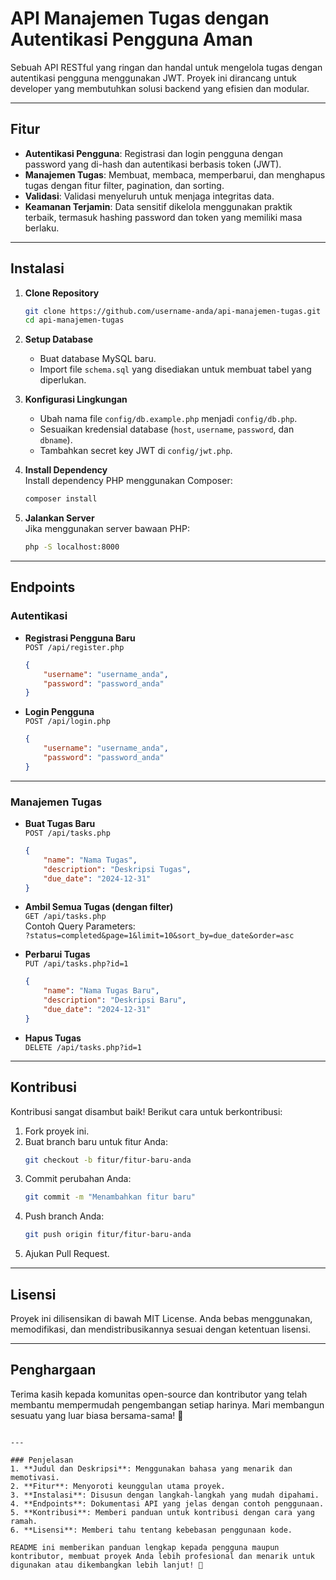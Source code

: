 # API Manajemen Tugas dengan Autentikasi Pengguna Aman  
Sebuah API RESTful yang ringan dan handal untuk mengelola tugas dengan autentikasi pengguna menggunakan JWT. Proyek ini dirancang untuk developer yang membutuhkan solusi backend yang efisien dan modular.  

---

## Fitur  
- **Autentikasi Pengguna**: Registrasi dan login pengguna dengan password yang di-hash dan autentikasi berbasis token (JWT).  
- **Manajemen Tugas**: Membuat, membaca, memperbarui, dan menghapus tugas dengan fitur filter, pagination, dan sorting.  
- **Validasi**: Validasi menyeluruh untuk menjaga integritas data.  
- **Keamanan Terjamin**: Data sensitif dikelola menggunakan praktik terbaik, termasuk hashing password dan token yang memiliki masa berlaku.  

---

## Instalasi  

1. **Clone Repository**  
   ```bash
   git clone https://github.com/username-anda/api-manajemen-tugas.git
   cd api-manajemen-tugas
   ```

2. **Setup Database**  
   - Buat database MySQL baru.  
   - Import file `schema.sql` yang disediakan untuk membuat tabel yang diperlukan.  

3. **Konfigurasi Lingkungan**  
   - Ubah nama file `config/db.example.php` menjadi `config/db.php`.  
   - Sesuaikan kredensial database (`host`, `username`, `password`, dan `dbname`).  
   - Tambahkan secret key JWT di `config/jwt.php`.  

4. **Install Dependency**  
   Install dependency PHP menggunakan Composer:  
   ```bash
   composer install
   ```

5. **Jalankan Server**  
   Jika menggunakan server bawaan PHP:  
   ```bash
   php -S localhost:8000
   ```

---

## Endpoints  

### **Autentikasi**  
- **Registrasi Pengguna Baru**  
  `POST /api/register.php`  
  ```json
  {
      "username": "username_anda",
      "password": "password_anda"
  }
  ```

- **Login Pengguna**  
  `POST /api/login.php`  
  ```json
  {
      "username": "username_anda",
      "password": "password_anda"
  }
  ```

---

### **Manajemen Tugas**  
- **Buat Tugas Baru**  
  `POST /api/tasks.php`  
  ```json
  {
      "name": "Nama Tugas",
      "description": "Deskripsi Tugas",
      "due_date": "2024-12-31"
  }
  ```

- **Ambil Semua Tugas (dengan filter)**  
  `GET /api/tasks.php`  
  Contoh Query Parameters:  
  `?status=completed&page=1&limit=10&sort_by=due_date&order=asc`  

- **Perbarui Tugas**  
  `PUT /api/tasks.php?id=1`  
  ```json
  {
      "name": "Nama Tugas Baru",
      "description": "Deskripsi Baru",
      "due_date": "2024-12-31"
  }
  ```

- **Hapus Tugas**  
  `DELETE /api/tasks.php?id=1`  

---

## Kontribusi  

Kontribusi sangat disambut baik! Berikut cara untuk berkontribusi:  
1. Fork proyek ini.  
2. Buat branch baru untuk fitur Anda:  
   ```bash
   git checkout -b fitur/fitur-baru-anda
   ```
3. Commit perubahan Anda:  
   ```bash
   git commit -m "Menambahkan fitur baru"
   ```
4. Push branch Anda:  
   ```bash
   git push origin fitur/fitur-baru-anda
   ```
5. Ajukan Pull Request.  

---

## Lisensi  
Proyek ini dilisensikan di bawah MIT License. Anda bebas menggunakan, memodifikasi, dan mendistribusikannya sesuai dengan ketentuan lisensi.  

---

## Penghargaan  
Terima kasih kepada komunitas open-source dan kontributor yang telah membantu mempermudah pengembangan setiap harinya. Mari membangun sesuatu yang luar biasa bersama-sama! 🚀  
```

---

### Penjelasan
1. **Judul dan Deskripsi**: Menggunakan bahasa yang menarik dan memotivasi.  
2. **Fitur**: Menyoroti keunggulan utama proyek.  
3. **Instalasi**: Disusun dengan langkah-langkah yang mudah dipahami.  
4. **Endpoints**: Dokumentasi API yang jelas dengan contoh penggunaan.  
5. **Kontribusi**: Memberi panduan untuk kontribusi dengan cara yang ramah.  
6. **Lisensi**: Memberi tahu tentang kebebasan penggunaan kode.  

README ini memberikan panduan lengkap kepada pengguna maupun kontributor, membuat proyek Anda lebih profesional dan menarik untuk digunakan atau dikembangkan lebih lanjut! 🚀
